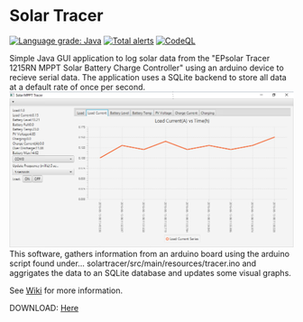 # Solar Tracer

[![Language grade: Java](https://img.shields.io/lgtm/grade/java/g/javachaos/SolarTracer.svg?logo=lgtm&logoWidth=18)](https://lgtm.com/projects/g/javachaos/SolarTracer/context:java)
[![Total alerts](https://img.shields.io/lgtm/alerts/g/javachaos/SolarTracer.svg?logo=lgtm&logoWidth=18)](https://lgtm.com/projects/g/javachaos/SolarTracer/alerts/)
[![CodeQL](https://github.com/javachaos/SolarTracer/actions/workflows/codeql-analysis.yml/badge.svg)](https://github.com/javachaos/SolarTracer/actions/workflows/codeql-analysis.yml)

Simple Java GUI application to log solar data from the "EPsolar Tracer 1215RN MPPT Solar Battery Charge Controller" using an arduino device to recieve serial data. The application uses a SQLite backend to store all data at a default rate of once per second.
![](https://github.com/javachaos/SolarTracer/blob/master/src/main/resources/solar_tracer.png)
This software, gathers information from an arduino board using the arduino script found under... solartracer/src/main/resources/tracer.ino and aggrigates the data to an SQLite database and updates some visual graphs.

See [Wiki](https://github.com/javachaos/SolarTracer/wiki) for more information.

DOWNLOAD: [Here](https://github.com/javachaos/SolarTracer/blob/master/bin/SolarTracer.exe?raw=true)


